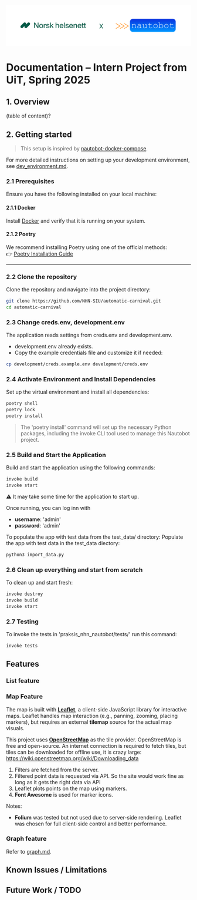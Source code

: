 ![header](docs/header.png)

# Documentation – Intern Project from UiT, Spring 2025

## 1. Overview

(table of content)?

## 2. Getting started

> This setup is inspired by [nautobot-docker-compose](https://github.com/nautobot/nautobot-docker-compose).

For more detailed instructions on setting up your development environment, see [dev_environment.md](docs/dev_environment.md).

### 2.1 Prerequisites

Ensure you have the following installed on your local machine:

#### 2.1.1 Docker

Install [Docker](https://docs.docker.com/get-docker/) and verify that it is running on your system.

#### 2.1.2 Poetry

We recommend installing Poetry using one of the official methods:  
👉 [Poetry Installation Guide](https://python-poetry.org/docs/#installing-with-pipx)

---

### 2.2 Clone the repository

Clone the repository and navigate into the project directory:

```bash
git clone https://github.com/NHN-SIU/automatic-carnival.git
cd automatic-carnival
```

### 2.3 Change creds.env, development.env

The application reads settings from creds.env and development.env.

- development.env already exists.
- Copy the example credentials file and customize it if needed:

```bash
cp development/creds.example.env development/creds.env
```

### 2.4 Activate Environment and Install Dependencies

Set up the virtual environment and install all dependencies:

```bash
poetry shell
poetry lock
poetry install
```

> The 'poetry install' command will set up the necessary Python packages, including the invoke CLI tool used to manage this Nautobot project.

### 2.5 Build and Start the Application

Build and start the application using the following commands:

```bash
invoke build
invoke start
```

⚠️ It may take some time for the application to start up.

Once running, you can log inn with

- **username**: 'admin'
- **password**: 'admin'

To populate the app with test data from the test_data/ directory:
Populate the app with test data in the test_data diectory:

```bash
python3 import_data.py
```

### 2.6 Clean up everything and start from scratch

To clean up and start fresh:

```bash
invoke destroy
invoke build
invoke start
```

### 2.7 Testing

To invoke the tests in 'praksis_nhn_nautobot/tests/' run this command:

```bash
invoke tests
```

## Features

### List feature

### Map Feature

The map is built with **[Leaflet](https://leafletjs.com/)**, a client-side JavaScript library for interactive maps. Leaflet handles map interaction (e.g., panning, zooming, placing markers), but requires an external **tilemap** source for the actual map visuals.

This project uses **[OpenStreetMap](https://wiki.openstreetmap.org/)** as the tile provider. OpenStreetMap is free and open-source. An internet connection is required to fetch tiles, but tiles can be downloaded for offline use, it is crazy large: https://wiki.openstreetmap.org/wiki/Downloading_data

1. Filters are fetched from the server.
2. Filtered point data is requested via API. So the site would work fine as long as it gets the right data via API
3. Leaflet plots points on the map using markers.
4. **Font Awesome** is used for marker icons.

Notes:

- **Folium** was tested but not used due to server-side rendering. Leaflet was chosen for full client-side control and better performance.


### Graph feature

Refer to [graph.md](docs/graph.md).

## Known Issues / Limitations

## Future Work / TODO
